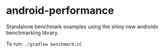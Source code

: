 # android-performance

Standalone benchmark examples using the shiny new androidx benchmarking library.

To run: `./gradlew benchmark:cC`
